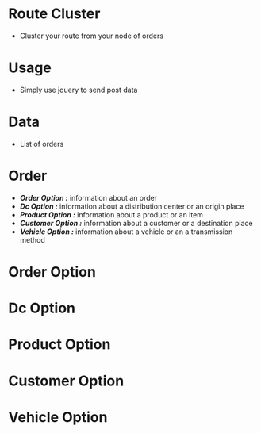 # Route Cluster
* Cluster your route from your node of orders

# Usage
* Simply use jquery to send post data

# Data
* List of orders

# Order
* **_Order Option :_** information about an order
* **_Dc Option :_**  information about a distribution center or an origin place
* **_Product Option :_** information about a product or an item
* **_Customer Option :_** information about a customer or a destination place
* **_Vehicle Option :_** information about a vehicle or an a transmission method

# Order Option

# Dc Option

# Product Option

# Customer Option

# Vehicle Option
